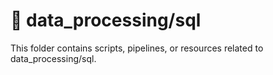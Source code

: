 # 📁 data_processing/sql

This folder contains scripts, pipelines, or resources related to data_processing/sql.
